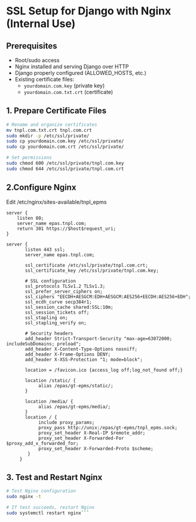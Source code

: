 # SSL Setup for Django with Nginx (Internal Use)

## Prerequisites
- Root/sudo access
- Nginx installed and serving Django over HTTP
- Django properly configured (ALLOWED_HOSTS, etc.)
- Existing certificate files:
  - `yourdomain.com.key` (private key)
  - `yourdomain.com.txt.crt` (certificate)

## 1. Prepare Certificate Files
```bash
# Rename and organize certificates
mv tnpl.com.txt.crt tnpl.com.crt
sudo mkdir -p /etc/ssl/private/
sudo cp yourdomain.com.key /etc/ssl/private/
sudo cp yourdomain.com.crt /etc/ssl/private/

# Set permissions
sudo chmod 600 /etc/ssl/private/tnpl.com.key
sudo chmod 644 /etc/ssl/private/tnpl.com.crt
```
## 2.Configure Nginx

Edit /etc/nginx/sites-available/tnpl_epms

```nginx
server {
    listen 80;
    server_name epas.tnpl.com;
    return 301 https://$host$request_uri;
}

server {
       listen 443 ssl;
       server_name epas.tnpl.com;

       ssl_certificate /etc/ssl/private/tnpl.com.crt;
       ssl_certificate_key /etc/ssl/private/tnpl.com.key;

       # SSL configuration
       ssl_protocols TLSv1.2 TLSv1.3;
       ssl_prefer_server_ciphers on;
       ssl_ciphers "EECDH+AESGCM:EDH+AESGCM:AES256+EECDH:AES256+EDH";
       ssl_ecdh_curve secp384r1;
       ssl_session_cache shared:SSL:10m;
       ssl_session_tickets off;
       ssl_stapling on;
       ssl_stapling_verify on;

       # Security headers
       add_header Strict-Transport-Security "max-age=63072000; includeSubDomains; preload";
       add_header X-Content-Type-Options nosniff;
       add_header X-Frame-Options DENY;
       add_header X-XSS-Protection "1; mode=block";

       location = /favicon.ico {access_log off;log_not_found off;}

       location /static/ {
            alias /epas/gt-epms/static/;
       }

       location /media/ {
            alias /epas/gt-epms/media/;
       }
       location / {
            include proxy_params;
            proxy_pass http://unix:/epas/gt-epms/tnpl_epms.sock;
            proxy_set_header X-Real-IP $remote_addr;
            proxy_set_header X-Forwarded-For $proxy_add_x_forwarded_for;
            proxy_set_header X-Forwarded-Proto $scheme;
        }
     }

```
## 3. Test and Restart Nginx
```bash
# Test Nginx configuration
sudo nginx -t

# If test succeeds, restart Nginx
sudo systemctl restart nginx```
